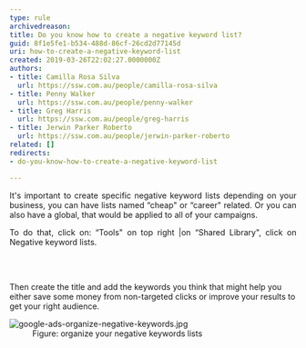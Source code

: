 ```yaml
---
type: rule
archivedreason: 
title: Do you know how to create a negative keyword list?
guid: 8f1e5fe1-b534-488d-86cf-26cd2d77145d
uri: how-to-create-a-negative-keyword-list
created: 2019-03-26T22:02:27.0000000Z
authors:
- title: Camilla Rosa Silva
  url: https://ssw.com.au/people/camilla-rosa-silva
- title: Penny Walker
  url: https://ssw.com.au/people/penny-walker
- title: Greg Harris
  url: https://ssw.com.au/people/greg-harris
- title: Jerwin Parker Roberto
  url: https://ssw.com.au/people/jerwin-parker-roberto
related: []
redirects:
- do-you-know-how-to-create-a-negative-keyword-list

---
```



<p style="text-align&#58;justify;">It's important to create specific negative keyword lists depending on your business, you can have lists named “cheap&quot; or “career&quot; related. Or you can also have a global, that would be applied to all of your campaigns. <br></p><p style="text-align&#58;justify;">To do that, click on&#58; “Tools&quot; on top right |on “Shared Library&quot;, click on Negative keyword lists.<br></p>
<br><excerpt class='endintro'></excerpt><br>
<p>​Then create the title and add the keywords you think that might help you either save some money from non-targeted clicks or improve your results to get your right audience.</p><dl class="image"><dt><img src="/PublishingImages/google-ads-organize-negative-keywords.jpg" alt="google-ads-organize-negative-keywords.jpg" /></dt><dd>Figure&#58; organize your negative keywords lists​<br></dd></dl>



